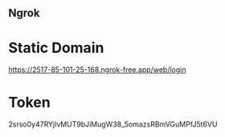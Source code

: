 ## Ngrok

# Static Domain 
https://2517-85-101-25-168.ngrok-free.app/web/login

# Token
2srso0y47RYjlvMUT9bJiMugW38_5omazsRBmVGuMPfJ5t6VU
